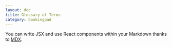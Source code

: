 ```yaml
---
layout: doc
title: Glossary of Terms
category: bookingpad
---
```


You can write JSX and use React components within your Markdown thanks to [MDX](https://mdxjs.com/).

